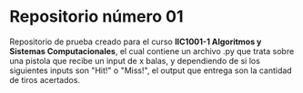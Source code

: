 # Repositorio número 01
Repositorio de prueba creado para el curso **IIC1001-1 Algoritmos y Sistemas Computacionales**, el cual contiene un archivo .py que trata sobre una pistola que recibe un input de x balas, y dependiendo de si los siguientes inputs son "Hit!" o "Miss!", el output que entrega son la cantidad de tiros acertados.
